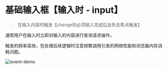 # 基础输入框【输入时 - input】

> 在输入内容时触发【change则必须输入完成后且失去焦点触发】

通常用户在输入时立即对输入的内容进行查询请求操作。

触发的频率高快，在处理后续逻辑时注意频繁调用引发的网络性能和浏览器内存消耗问题。

<img src="" alt="event-demo" />